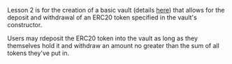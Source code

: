 Lesson 2 is for the creation of a basic vault (details [here](https://github.com/yieldprotocol/mentorship2022/issues/2)) that allows for the deposit and withdrawal of an ERC20 token specified in the vault's constructor. 

Users may rdeposit the ERC20 token into the vault as long as they themselves hold it and withdraw an amount no greater than the sum of all tokens they've put in. 
